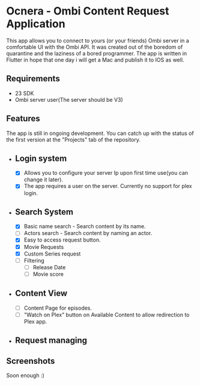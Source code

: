 # Ocnera - Ombi Content Request Application

This app allows you to connect to yours (or your friends) Ombi server in a comfortable UI with the Ombi API.
It was created out of the boredom of quarantine and the laziness of a bored programmer.
The app is written in Flutter in hope that one day i will get a Mac and publish it to IOS as well.

## Requirements
* 23 SDK
* Ombi server user(The server should be V3)


## Features
The app is still in ongoing development. 
You can catch up with the status of the first version at the "Projects" tab of the repository.

* ## Login system 
  * [x] Allows you to configure your server Ip upon first time use(you can change it later).
  * [x] The app requires a user on the server. Currently no support for plex login.
* ## Search System
  * [x] Basic name search - Search content by its name.
  * [ ] Actors search - Search content by naming an actor.
  * [x] Easy to access request button.
   * [x] Movie Requests
   * [x] Custom Series request
  * [ ] Filtering 
    * [ ] Release Date
    * [ ] Movie score
* ## Content View
  - [ ] Content Page for episodes.
  - [ ] "Watch on Plex" button on Available Content to allow redirection to Plex app.
  
* ## Request managing

## Screenshots 
Soon enough :)
